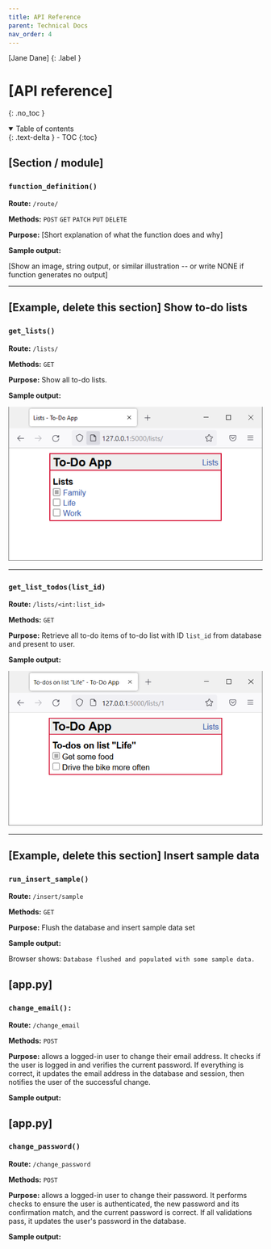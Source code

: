 ```yaml
---
title: API Reference
parent: Technical Docs
nav_order: 4
---
```


[Jane Dane]
{: .label }

# [API reference]
{: .no_toc }

<details open markdown="block">
  <summary>
    Table of contents
  </summary>
  {: .text-delta }
- TOC
{:toc}
</details>

## [Section / module]

### `function_definition()`

**Route:** `/route/`

**Methods:** `POST` `GET` `PATCH` `PUT` `DELETE`

**Purpose:** [Short explanation of what the function does and why]

**Sample output:**

[Show an image, string output, or similar illustration -- or write NONE if function generates no output]

---

## [Example, delete this section] Show to-do lists

### `get_lists()`

**Route:** `/lists/`

**Methods:** `GET`

**Purpose:** Show all to-do lists.

**Sample output:**

![get_lists() sample](../assets/images/fswd-intro_00.png)

---

### `get_list_todos(list_id)`

**Route:** `/lists/<int:list_id>`

**Methods:** `GET`

**Purpose:** Retrieve all to-do items of to-do list with ID `list_id` from database and present to user.

**Sample output:**

![get_list_todos() sample](../assets/images/fswd-intro_02.png)

---

## [Example, delete this section] Insert sample data

### `run_insert_sample()`

**Route:** `/insert/sample`

**Methods:** `GET`

**Purpose:** Flush the database and insert sample data set

**Sample output:**

Browser shows: `Database flushed and populated with some sample data.`

## [app.py]

### `change_email():`

**Route:** `/change_email`

**Methods:** `POST`

**Purpose:** allows a logged-in user to change their email address. It checks if the user is logged in and verifies the current password. If everything is correct, it updates the email address in the database and session, then notifies the user of the successful change.

**Sample output:**



## [app.py]

### `change_password()`

**Route:** `/change_password`

**Methods:** `POST` 

**Purpose:** allows a logged-in user to change their password. It performs checks to ensure the user is authenticated, the new password and its confirmation match, and the current password is correct. If all validations pass, it updates the user's password in the database.

**Sample output:**

